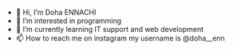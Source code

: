 - 👋 Hi, I’m Doha ENNACHI
- 👀 I’m interested in programming 
- 🌱 I’m currently learning IT support and web development
- 📫 How to reach me on instagram my username is @doha__enn

<!---
angelicpearl/angelicpearl is a ✨ special ✨ repository because its `README.md` (this file) appears on your GitHub profile.
You can click the Preview link to take a look at your changes.
--->
